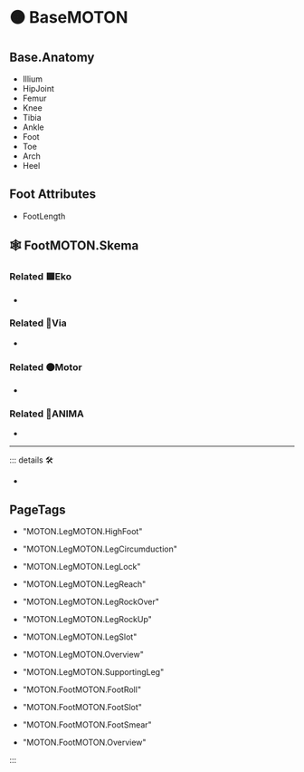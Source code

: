 # 🟠 <motor>BaseMOTON</motor>

## Base.Anatomy

- Illium
- HipJoint
- Femur
- Knee
- Tibia
- Ankle
- Foot
- Toe
- Arch
- Heel

## Foot Attributes

- FootLength

## 🕸 FootMOTON.Skema

### Related 🟩<ekos>Eko</ekos>

-

### Related 🔻<via>Via</via>

-

### Related 🟠<motor>Motor</motor>

-

### Related 💜<anima>ANIMA</anima>

-

---

<!-- =================================================== -->
<!-- =================================================== -->
<!-- =================================================== -->
<!-- =================================================== -->
<!-- =================================================== -->
::: details 🛠

-

<h2>PageTags</h2>

- "MOTON.LegMOTON.HighFoot"
- "MOTON.LegMOTON.LegCircumduction"
- "MOTON.LegMOTON.LegLock"
- "MOTON.LegMOTON.LegReach"
- "MOTON.LegMOTON.LegRockOver"
- "MOTON.LegMOTON.LegRockUp"
- "MOTON.LegMOTON.LegSlot"
- "MOTON.LegMOTON.Overview"
- "MOTON.LegMOTON.SupportingLeg"

- "MOTON.FootMOTON.FootRoll"
- "MOTON.FootMOTON.FootSlot"
- "MOTON.FootMOTON.FootSmear"
- "MOTON.FootMOTON.Overview"

:::
